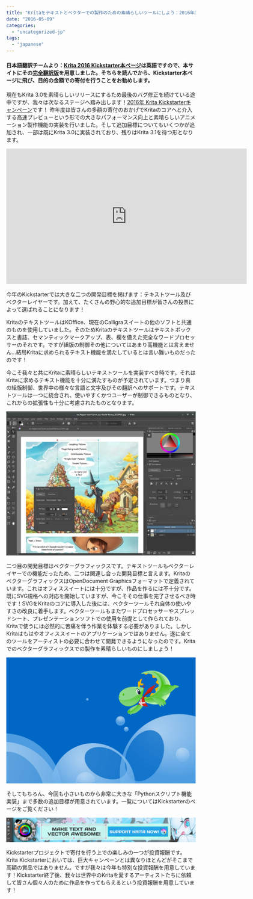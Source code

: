 ```yaml
---
title: "Kritaをテキストとベクターでの製作のための素晴らしいツールにしよう：2016年度Kickstarter"
date: "2016-05-09"
categories: 
  - "uncategorized-jp"
tags: 
  - "japanese"
---
```


#### 日本語翻訳チームより：[Krita 2016 Kickstarter本ページ](https://www.kickstarter.com/projects/krita/krita-2016-lets-make-text-and-vector-art-awesome)は英語ですので、本サイトにその[完全翻訳版](https://krita.org/jp/krita-kickstarter-2016-jp/)を用意しました。そちらを読んでから、Kickstarter本ページに飛び、目的の金額での寄付を行うことをお勧めします。

現在もKrita 3.0を素晴らしいリリースにするため最後のバグ修正を続けている途中ですが、我々は次なるステージへ踏み出します！[2016年 Krita Kickstarterキャンペーン](https://www.kickstarter.com/projects/krita/krita-2016-lets-make-text-and-vector-art-awesome)です！ 昨年度は皆さんの多額の寄付のおかげでKritaのコアへと介入する高速プレビューという形での大きなパフォーマンス向上と素晴らしいアニメーション製作機能の実装を行いました。そして追加目標についてもいくつかが追加され、一部は既にKrita 3.0に実装されており、残りはKrita 3.1を待つ形となります。

<iframe src="https://www.youtube.com/embed/pThKpaDXxj8?rel=0" width="640" height="360" frameborder="0" allowfullscreen="allowfullscreen"></iframe>

今年のKickstarterでは大きな二つの開発目標を掲げます：テキストツール及びベクターレイヤーです。加えて、たくさんの野心的な追加目標が皆さんの投票によって選ばれることになります！

KritaのテキストツールはKOffice、現在のCalligraスイートの他のソフトと共通のものを使用していました。そのためKritaのテキストツールはテキストボックスと書誌、セマンティックマークアップ、表、欄を備えた完全なワードプロセッサーのそれです。ですが組版の制御その他についてはあまり高機能とは言えません…結局Kritaに求められるテキスト機能を満たしているとは言い難いものだったのです！

今こそ我々と共にKritaに素晴らしいテキストツールを実装すべき時です。それはKritaに求めるテキスト機能を十分に満たすものが予定されています。つまり真の組版制御、世界中の様々な言語と文字及びその翻訳へのサポートです。テキストツールは一つに統合され、使いやすくかつユーザーが制御できるものとなり、これからの拡張性も十分に考慮されたものとなります。

[![texteditor-mock](images/texteditor-mock-1024x777.jpg)](https://krita.org/wp-content/uploads/2016/05/texteditor-mock.jpg)

二つ目の開発目標はベクターグラフィックスです。テキストツールもベクターレイヤーでの機能だったため、二つは関連し合った開発目標と言えます。KritaのベクターグラフィックスはOpenDocument Graphicsフォーマットで定義されています。これはオフィススイートには十分ですが、作品を作るには不十分です。既にSVG規格への対応を開始していますが、今こそその仕事を完了させるべき時です！SVGをKritaのコアに導入した後には、ベクターツールそれ自体の使いやすさの改良に着手します。ベクターツールもまたワードプロセッサーやスプレッドシート、プレゼンテーションソフトでの使用を前提として作られており、Kritaで使うには必然的に苦痛を伴う作業を体験する必要がありました。しかしKritaはもはやオフィススイートのアプリケーションではありません。遂に全てのツールをアーティストの必要に合わせて開発できるようになったのです。Kritaでのベクターグラフィックスでの製作を素晴らしいものにしましょう！

[![FlyingKonqui-animtim](images/FlyingKonqui-animtim-1024x682.png)](https://krita.org/wp-content/uploads/2016/05/FlyingKonqui-animtim.png)

そしてもちろん、今回も小さいものから非常に大きな「Pythonスクリプト機能実装」まで多数の追加目標が用意されています。一覧についてはKickstarterのページをご覧ください！

[![support-krita-2016-3](images/support-krita-2016-3-1024x132.png)](http://www.krita.org/2016kickstarter)

Kickstarterプロジェクトで寄付を行う上での楽しみの一つが投資報酬です。Krita Kickstarterにおいては、巨大キャンペーンとは異なりほとんどがそこまで高額の賞品ではありません。ですが我々は今年も特別な投資報酬を用意しています！Kickstarter終了後、我々は世界中のKritaを愛するアーティストたちに依頼して皆さん個々人のために作品を作ってもらえるという投資報酬を用意しています！
